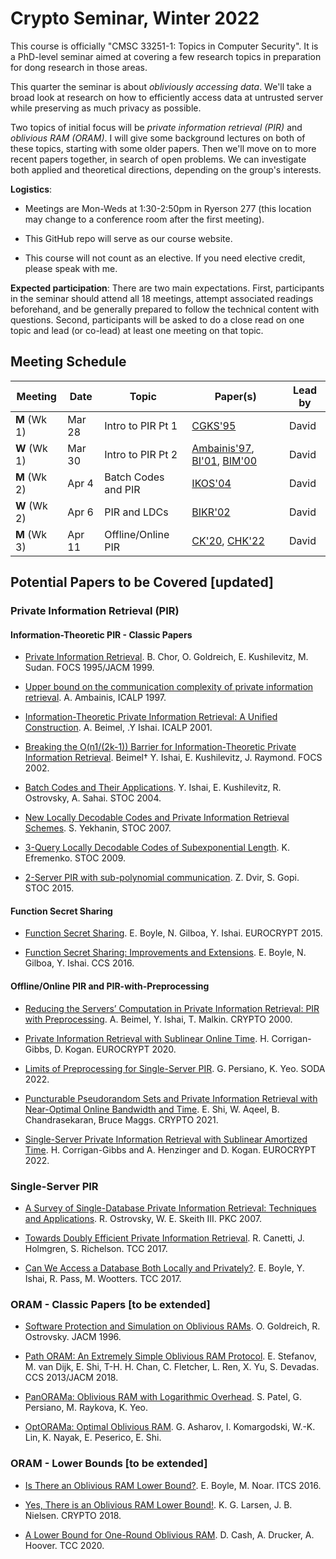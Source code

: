 
# Crypto Seminar, Winter 2022 

This course is officially "CMSC 33251-1: Topics in Computer Security". It is
a PhD-level seminar aimed at covering a few research topics in preparation for
dong research in those areas.

This quarter the seminar is about *obliviously accessing data*. We'll take a
broad look at research on how to efficiently access data at untrusted server
while preserving as much privacy as possible. 

Two topics of initial focus will be *private information retrieval (PIR)* and
*oblivious RAM (ORAM)*. I will give some background lectures on both of these
topics, starting with some older papers. Then we'll move on to more recent
papers together, in search of open problems. We can investigate both applied
and theoretical directions, depending on the group's interests.

**Logistics**: 

- Meetings are Mon-Weds at 1:30-2:50pm in Ryerson 277 (this location may change
  to a conference room after the first meeting). 

- This GitHub repo will serve as our course website.

- This course will not count as an elective. If you need elective credit,
  please speak with me.

**Expected participation**: There are two main expectations. First,
participants in the seminar should attend all 18 meetings, attempt associated
readings beforehand, and be generally prepared to follow the technical content
with questions.  Second, participants will be asked to do a close read on one
topic and lead (or co-lead) at least one meeting on that topic.

## Meeting Schedule

| Meeting | Date | Topic | Paper(s) | Lead by |
| --- | --- | --- | --- | --- |
| **M** (Wk 1) | Mar 28 | Intro to PIR Pt 1 | [CGKS'95](https://madhu.seas.harvard.edu/papers/1995/pir-journ.pdf) | David |
| **W** (Wk 1) | Mar 30 | Intro to PIR Pt 2 | [Ambainis'97](http://citeseerx.ist.psu.edu/viewdoc/download;jsessionid=04CBB5535797D855D0FAE7C8D686DB6B?doi=10.1.1.21.4449&rep=rep1&type=pdf), [BI'01](https://www.cs.bgu.ac.il/~beimel/Papers/BI.pdf), [BIM'00](https://www.cs.bgu.ac.il/~beimel/Papers/BIM.pdf) | David |
| **M** (Wk 2) | Apr 4 | Batch Codes and PIR | [IKOS'04](http://web.cs.ucla.edu/~rafail/PUBLIC/62.pdf) | David |
| **W** (Wk 2) | Apr 6 | PIR and LDCs | [BIKR'02](https://www.cs.bgu.ac.il/~beimel/Papers/BIKRJournal.pdf) | David |
| **M** (Wk 3) | Apr 11 | Offline/Online PIR | [CK'20](https://eprint.iacr.org/2019/1075.pdf), [CHK'22](https://eprint.iacr.org/2022/081)| David |



## Potential Papers to be Covered [updated]

### Private Information Retrieval (PIR)

#### Information-Theoretic PIR - Classic Papers

- [Private Information
  Retrieval](https://madhu.seas.harvard.edu/papers/1995/pir-journ.pdf). B.
  Chor, O. Goldreich, E. Kushilevitz, M. Sudan. FOCS 1995/JACM 1999.

- [Upper bound on the communication complexity of private information
  retrieval](http://citeseerx.ist.psu.edu/viewdoc/download;jsessionid=04CBB5535797D855D0FAE7C8D686DB6B?doi=10.1.1.21.4449&rep=rep1&type=pdf). A. Ambainis, ICALP 1997.

- [Information-Theoretic Private Information Retrieval: A Unified
  Construction](https://www.cs.bgu.ac.il/~beimel/Papers/BI.pdf). A. Beimel, .Y
  Ishai. ICALP 2001.

- [Breaking the O(n1/(2k-1)) Barrier for Information-Theoretic Private
  Information
  Retrieval](https://www.cs.bgu.ac.il/~beimel/Papers/BIKRJournal.pdf). Beimel†
  Y. Ishai, E. Kushilevitz, J. Raymond. FOCS 2002.

- [Batch Codes and Their
  Applications](http://web.cs.ucla.edu/~rafail/PUBLIC/62.pdf).  Y. Ishai, E.
  Kushilevitz, R. Ostrovsky, A. Sahai. STOC 2004.

- [New Locally Decodable Codes and Private Information Retrieval
  Schemes](http://nebula.wsimg.com/79101d4ec19323371d61aa5d32488ff9?AccessKeyId=0EF19C92671ED94CE585&disposition=0&alloworigin=1).
  S. Yekhanin, STOC 2007.

- [3-Query Locally Decodable Codes of Subexponential Length](https://www.cs.bgu.ac.il/~klim/papers/LDC_new.pdf). K. Efremenko. STOC 2009.

- [2-Server PIR with sub-polynomial communication](https://arxiv.org/pdf/1407.6692.pdf). Z. Dvir, S. Gopi. STOC 2015.


#### Function Secret Sharing

- [Function Secret
  Sharing](https://link.springer.com/chapter/10.1007/978-3-662-46803-6_12). E.
  Boyle, N. Gilboa, Y. Ishai. EUROCRYPT 2015.

- [Function Secret Sharing: Improvements and
  Extensions](https://eprint.iacr.org/2018/707). E. Boyle, N. Gilboa, Y. Ishai.
  CCS 2016.


#### Offline/Online PIR and PIR-with-Preprocessing

- [Reducing the Servers’ Computation in Private Information
Retrieval: PIR with Preprocessing](https://www.cs.bgu.ac.il/~beimel/Papers/BIM.pdf). A. Beimel, Y. Ishai, T. Malkin. CRYPTO 2000.

- [Private Information Retrieval with Sublinear Online
  Time](https://eprint.iacr.org/2019/1075.pdf). H. Corrigan-Gibbs, D. Kogan.
  EUROCRYPT 2020.

- [Limits of Preprocessing for Single-Server PIR](https://eprint.iacr.org/2022/235). G. Persiano, K. Yeo. SODA 2022.

- [Puncturable Pseudorandom Sets and Private Information Retrieval with
  Near-Optimal Online Bandwidth and Time](https://eprint.iacr.org/2020/1592).
  E. Shi, W. Aqeel, B. Chandrasekaran, Bruce Maggs. CRYPTO 2021.

- [Single-Server Private Information Retrieval with Sublinear Amortized
  Time](https://eprint.iacr.org/2022/081). H. Corrigan-Gibbs and A.
  Henzinger and D. Kogan. EUROCRYPT 2022.

### Single-Server PIR

- [A Survey of Single-Database Private Information Retrieval: Techniques and
  Applications](https://eprint.iacr.org/2007/059.pdf).  R. Ostrovsky, W. E.
  Skeith III. PKC 2007.

- [Towards Doubly Efficient Private Information
  Retrieval](https://eprint.iacr.org/2017/568).  R. Canetti, J.  Holmgren, S.
  Richelson. TCC 2017.

- [Can We Access a Database Both Locally and
  Privately?](https://eprint.iacr.org/2017/567). E. Boyle, Y. Ishai, R. Pass,
  M. Wootters.  TCC 2017.
 
### ORAM - Classic Papers [to be extended]

- [Software Protection and Simulation on Oblivious RAMs](http://class.ece.iastate.edu/tyagi/cpre681/papers/p431-goldreich.pdf). O. Goldreich, R. Ostrovsky. JACM 1996.

- [Path ORAM: An Extremely Simple Oblivious RAM
  Protocol](https://eprint.iacr.org/2013/280.pdf).  E. Stefanov, M.  van Dijk,
  E. Shi, T-H. H. Chan, C. Fletcher, L. Ren, X. Yu, S. Devadas. CCS 2013/JACM
  2018.

- [PanORAMa: Oblivious RAM with Logarithmic Overhead](https://eprint.iacr.org/2018/373.pdf). S. Patel, G. Persiano, M. Raykova, K.
  Yeo.

- [OptORAMa: Optimal Oblivious RAM](https://eprint.iacr.org/2018/892). G. Asharov, I. Komargodski, W.-K. Lin, K. Nayak, E. Peserico, E. Shi.


### ORAM - Lower Bounds [to be extended]

- [Is There an Oblivious RAM Lower
  Bound?](https://www.wisdom.weizmann.ac.il/~naor/PAPERS/oram_lower.pdf). E.
  Boyle, M.  Noar. ITCS 2016.

- [Yes, There is an Oblivious RAM Lower
  Bound!](https://eprint.iacr.org/2018/423). K. G. Larsen, J. B. Nielsen. CRYPTO
  2018.

- [A Lower Bound for One-Round Oblivious
  RAM](https://eprint.iacr.org/2020/1195.pdf). D. Cash, A. Drucker, A. Hoover.
  TCC 2020.

